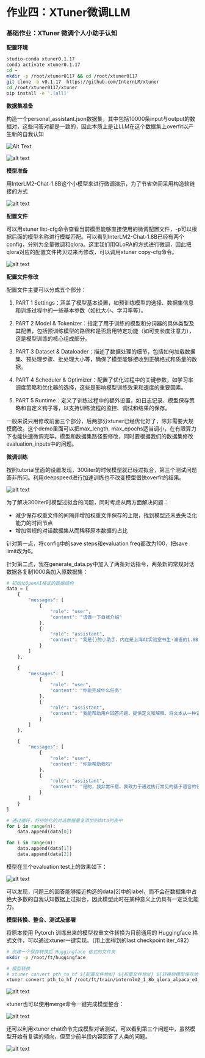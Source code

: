 # 作业四：XTuner微调LLM

### 基础作业：XTuner 微调个人小助手认知

**配置环境**

```bash
studio-conda xtuner0.1.17
conda activate xtuner0.1.17
cd ~
mkdir -p /root/xtuner0117 && cd /root/xtuner0117
git clone -b v0.1.17  https://github.com/InternLM/xtuner
cd /root/xtuner0117/xtuner
pip install -e '.[all]'
```

**数据集准备**

构造一个personal_assistant.json数据集，其中包括10000条input与output的数据对，这些问答对都是一致的，因此本质上是让LLM在这个数据集上overfit以产生新的自我认知

![Alt Text](imgs/数据集文件树.png)

![alt text](imgs/json数据.png)

**模型准备**

用InterLM2-Chat-1.8B这个小模型来进行微调演示，为了节省空间采用构造软链接的方式

![alt text](imgs/模型准备.png)

**配置文件**

可以用xtuner list-cfg命令查看当前模型能够直接使用的微调配置文件，-p可以根据后面的模型名称进行模糊匹配。可以看到InterLM2-Chat-1.8B已经有两个config，分别为全量微调和qlora。这里我们用QLoRA的方式进行微调，因此把qlora对应的配置文件拷贝过来再修改，可以调用xtuner copy-cfg命令。

![alt text](imgs/配置文件.png)

**配置文件修改**

配置文件主要可以分成五个部分：

1. PART 1 Settings：涵盖了模型基本设置，如预训练模型的选择、数据集信息和训练过程中的一些基本参数（如批大小、学习率等）。

2. PART 2 Model & Tokenizer：指定了用于训练的模型和分词器的具体类型及其配置，包括预训练模型的路径和是否启用特定功能（如可变长度注意力），这是模型训练的核心组成部分。

3. PART 3 Dataset & Dataloader：描述了数据处理的细节，包括如何加载数据集、预处理步骤、批处理大小等，确保了模型能够接收到正确格式和质量的数据。

4. PART 4 Scheduler & Optimizer：配置了优化过程中的关键参数，如学习率调度策略和优化器的选择，这些是影响模型训练效果和速度的重要因素。

5. PART 5 Runtime：定义了训练过程中的额外设置，如日志记录、模型保存策略和自定义钩子等，以支持训练流程的监控、调试和结果的保存。

一般来说只用修改前面三个部分，后两部分xtuner已经优化好了，除非需要大规模魔改。这个demo里面可以把max_length, max_epochs适当调小，在有限算力下也能快速微调完毕。模型和数据集路径要修改，同时要根据我们的数据集修改evaluation_inputs中的问题。

**微调训练**

按照tutorial里面的设置发现，300iter的时候模型就已经过拟合，第三个测试问题答非所问。利用deepspeed进行加速训练也不改变模型很快overfit的结果。

![alt text](imgs/300iter.png)

为了解决300iter时模型过拟合的问题，同时考虑从两方面解决问题：
- 减少保存权重文件的间隔并增加权重文件保存的上限，找到模型还未丢失泛化能力的时间节点
- 增加常规的对话数据集从而稀释原本数据的占比

针对第一点，将config中的save steps和evaluation freq都改为100，把save limit改为6。

针对第二点，我在generate_data.py中加入了两条对话指令，两条新的常规对话数据各复制1000条加入原数据集：

```python
# 初始化OpenAI格式的数据结构
data = [
    {
        "messages": [
            {
                "role": "user",
                "content": "请做一下自我介绍"
            },
            {
                "role": "assistant",
                "content": "我是{}的小助手，内在是上海AI实验室书生·浦语的1.8B大模型哦".format(name)
            }
        ]
    },

    {
        "messages": [
            {
                "role": "user",
                "content": "你能完成什么任务"
            },
            {
                "role": "assistant",
                "content": "我能帮助用户回答问题、提供定义和解释、将文本从一种语言翻译成另一种语言、总结文本、生成文本、编写故事、分析情感、提供推荐、开发算法、编写代码以及其他任何基于语言的任务"
            }
        ]
    },

    {
        "messages": [
            {
                "role": "user",
                "content": "你能帮助我吗"
            },
            {
                "role": "assistant",
                "content": "是的，我非常乐意。我致力于通过执行常见的基于语言的任务和提供建议来帮助您。如果您有任何需要帮助的问题，请随时向我提问。我会尽力回答您的问题并提供有用的建议"
            }
        ]
    }
]

# 通过循环，将初始化的对话数据重复添加到data列表中
for i in range(n):
    data.append(data[0])

for i in range(m):
    data.append(data[1])
    data.append(data[2])
```

模型在三个evaluation test上的效果如下：

![alt text](imgs/改进模型效果.png)

可以发现，问题三的回答能够接近构造的data[2]中的label，而不会在数据集中占绝大多数的自我认知数据上过拟合，因此模型此时在某种意义上仍具有一定泛化能力。

**模型转换、整合、测试及部署**

将原本使用 Pytorch 训练出来的模型权重文件转换为目前通用的 Huggingface 格式文件，可以通过xtuner一键实现。（用上面得到的last checkpoint iter_482）

```bash
# 创建一个保存转换后 Huggingface 格式的文件夹
mkdir -p /root/ft/huggingface

# 模型转换
# xtuner convert pth_to_hf ${配置文件地址} ${权重文件地址} ${转换后模型保存地址}
xtuner convert pth_to_hf /root/ft/train/internlm2_1_8b_qlora_alpaca_e3_copy.py /root/ft/train/iter_482.pth /root/ft/huggingface
```

![alt text](imgs/模型转换.png)

xtuner也可以使用merge命令一键完成模型整合：

![alt text](imgs/模型整合.png)

还可以利用xtuner chat命令完成模型对话测试，可以看到第三个问题中，虽然模型开始有复读的倾向，但至少前半段内容回答了人类的问题。

![alt text](imgs/对话测试.png)


